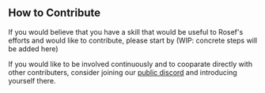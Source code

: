 ## How to Contribute
  
If you would believe that you have a skill that would be useful to Rosef's efforts and would like to contribute, please start by 
(WIP: concrete steps will be added here) <!--TODO figure out contributions-->
  
If you would like to be involved continuously and to cooparate directly with other contributers, consider joining our [public discord]() <!--TODO figure out discord--> and introducing yourself there.  
